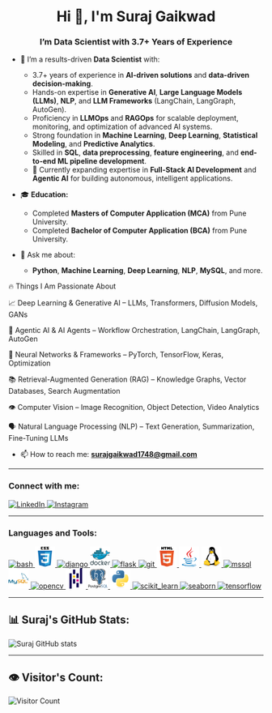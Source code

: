 <h1 align="center">Hi 👋, I'm Suraj Gaikwad</h1>
<h3 align="center">I’m Data Scientist with 3.7+ Years of Experience</h3>

* 🎯 I’m a results-driven **Data Scientist** with:

  * 3.7+ years of experience in **AI-driven solutions** and **data-driven decision-making**.
  * Hands-on expertise in **Generative AI**, **Large Language Models (LLMs)**, **NLP**, and **LLM Frameworks** (LangChain, LangGraph, AutoGen).
  * Proficiency in **LLMOps** and **RAGOps** for scalable deployment, monitoring, and optimization of advanced AI systems.
  * Strong foundation in **Machine Learning**, **Deep Learning**, **Statistical Modeling**, and **Predictive Analytics**.
  * Skilled in **SQL**, **data preprocessing**, **feature engineering**, and **end-to-end ML pipeline development**.
  * 🌱 Currently expanding expertise in **Full-Stack AI Development** and **Agentic AI** for building autonomous, intelligent applications.

- 🎓 **Education:**
  - Completed **Masters of Computer Application (MCA)** from Pune University.
  - Completed **Bachelor of Computer Application (BCA)** from Pune University.

- 💬 Ask me about:
  - **Python**, **Machine Learning**, **Deep Learning**, **NLP**, **MySQL**, and more.

🔥 Things I Am Passionate About

📈 Deep Learning & Generative AI – LLMs, Transformers, Diffusion Models, GANs

🤖 Agentic AI & AI Agents – Workflow Orchestration, LangChain, LangGraph, AutoGen

🧠 Neural Networks & Frameworks – PyTorch, TensorFlow, Keras, Optimization

📚 Retrieval-Augmented Generation (RAG) – Knowledge Graphs, Vector Databases, Search Augmentation

👁️ Computer Vision – Image Recognition, Object Detection, Video Analytics

🗣️ Natural Language Processing (NLP) – Text Generation, Summarization, Fine-Tuning LLMs


- 📫 How to reach me: **surajgaikwad1748@gmail.com**

---

<h3 align="left">Connect with me:</h3>

<p align="left">
  <a href="https://www.linkedin.com/in/suraj-gaikwad-211ab81b9/" target="blank">
    <img align="center" src="https://raw.githubusercontent.com/rahuldkjain/github-profile-readme-generator/master/src/images/icons/Social/linked-in-alt.svg" alt="LinkedIn" height="30" width="40" />
  </a>
  <a href="https://www.instagram.com/suraj_5188/" target="blank">
    <img align="center" src="https://raw.githubusercontent.com/rahuldkjain/github-profile-readme-generator/master/src/images/icons/Social/instagram.svg" alt="Instagram" height="30" width="40" />
  </a>
</p>

---

<h3 align="left">Languages and Tools:</h3>
<p align="left">
  <a href="https://www.gnu.org/software/bash/" target="_blank" rel="noreferrer">
    <img src="https://www.vectorlogo.zone/logos/gnu_bash/gnu_bash-icon.svg" alt="bash" width="40" height="40"/>
  </a>
  <a href="https://www.w3schools.com/css/" target="_blank" rel="noreferrer">
    <img src="https://raw.githubusercontent.com/devicons/devicon/master/icons/css3/css3-original-wordmark.svg" alt="css3" width="40" height="40"/>
  </a>
  <a href="https://www.djangoproject.com/" target="_blank" rel="noreferrer">
    <img src="https://cdn.worldvectorlogo.com/logos/django.svg" alt="django" width="40" height="40"/>
  </a>
  <a href="https://www.docker.com/" target="_blank" rel="noreferrer">
    <img src="https://raw.githubusercontent.com/devicons/devicon/master/icons/docker/docker-original-wordmark.svg" alt="docker" width="40" height="40"/>
  </a>
  <a href="https://flask.palletsprojects.com/" target="_blank" rel="noreferrer">
    <img src="https://www.vectorlogo.zone/logos/pocoo_flask/pocoo_flask-icon.svg" alt="flask" width="40" height="40"/>
  </a>
  <a href="https://git-scm.com/" target="_blank" rel="noreferrer">
    <img src="https://www.vectorlogo.zone/logos/git-scm/git-scm-icon.svg" alt="git" width="40" height="40"/>
  </a>
  <a href="https://www.w3.org/html/" target="_blank" rel="noreferrer">
    <img src="https://raw.githubusercontent.com/devicons/devicon/master/icons/html5/html5-original-wordmark.svg" alt="html5" width="40" height="40"/>
  </a>
  <a href="https://www.java.com" target="_blank" rel="noreferrer">
    <img src="https://raw.githubusercontent.com/devicons/devicon/master/icons/java/java-original.svg" alt="java" width="40" height="40"/>
  </a>
  <a href="https://www.linux.org/" target="_blank" rel="noreferrer">
    <img src="https://raw.githubusercontent.com/devicons/devicon/master/icons/linux/linux-original.svg" alt="linux" width="40" height="40"/>
  </a>
  <a href="https://www.microsoft.com/en-us/sql-server" target="_blank" rel="noreferrer">
    <img src="https://www.svgrepo.com/show/303229/microsoft-sql-server-logo.svg" alt="mssql" width="40" height="40"/>
  </a>
  <a href="https://www.mysql.com/" target="_blank" rel="noreferrer">
    <img src="https://raw.githubusercontent.com/devicons/devicon/master/icons/mysql/mysql-original-wordmark.svg" alt="mysql" width="40" height="40"/>
  </a>
  <a href="https://opencv.org/" target="_blank" rel="noreferrer">
    <img src="https://www.vectorlogo.zone/logos/opencv/opencv-icon.svg" alt="opencv" width="40" height="40"/>
  </a>
  <a href="https://pandas.pydata.org/" target="_blank" rel="noreferrer">
    <img src="https://raw.githubusercontent.com/devicons/devicon/2ae2a900d2f041da66e950e4d48052658d850630/icons/pandas/pandas-original.svg" alt="pandas" width="40" height="40"/>
  </a>
  <a href="https://www.postgresql.org" target="_blank" rel="noreferrer">
    <img src="https://raw.githubusercontent.com/devicons/devicon/master/icons/postgresql/postgresql-original-wordmark.svg" alt="postgresql" width="40" height="40"/>
  </a>
  <a href="https://www.python.org" target="_blank" rel="noreferrer">
    <img src="https://raw.githubusercontent.com/devicons/devicon/master/icons/python/python-original.svg" alt="python" width="40" height="40"/>
  </a>
  <a href="https://scikit-learn.org/" target="_blank" rel="noreferrer">
    <img src="https://upload.wikimedia.org/wikipedia/commons/0/05/Scikit_learn_logo_small.svg" alt="scikit_learn" width="40" height="40"/>
  </a>
  <a href="https://seaborn.pydata.org/" target="_blank" rel="noreferrer">
    <img src="https://seaborn.pydata.org/_images/logo-mark-lightbg.svg" alt="seaborn" width="40" height="40"/>
  </a>
  <a href="https://www.tensorflow.org" target="_blank" rel="noreferrer">
    <img src="https://www.vectorlogo.zone/logos/tensorflow/tensorflow-icon.svg" alt="tensorflow" width="40" height="40"/>
  </a>
</p>

---

## 📊 Suraj's GitHub Stats:

![Suraj GitHub stats](https://github-readme-stats.vercel.app/api?username=Suraj5188&show_icons=true&theme=chartreuse-dark)

---

## 👁️ Visitor's Count:

![Visitor Count](https://profile-counter.glitch.me/Suraj5188/count.svg)
